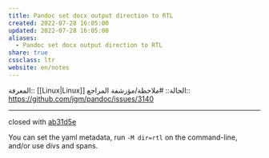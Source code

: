 ```yaml
---
title: Pandoc set docx output direction to RTL
created: 2022-07-28 16:05:00
updated: 2022-07-28 16:05:00
aliases:
  - Pandoc set docx output direction to RTL
share: true
cssclass: ltr
website: en/notes
---
```


المعرفة:: [[Linux|Linux]]
الحالة:: #ملاحظة/مؤرشفة
المراجع:: <https://github.com/jgm/pandoc/issues/3140>

---

closed with [ab31d5e](https://github.com/jgm/pandoc/commit/ab31d5ea8d0fc17b900a5843104784a25a2c8ed9)

You can set the yaml metadata, run `-M dir=rtl` on the command-line, and/or use divs and spans.
